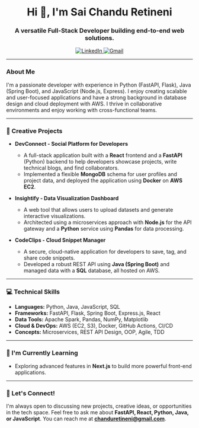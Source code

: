 <h1 align="center">Hi 👋, I'm Sai Chandu Retineni</h1>
<h3 align="center">A versatile Full-Stack Developer building end-to-end web solutions.</h3>

<p align="center">
  <a href="https://linkedin.com/in/chandu-retineni" target="_blank">
    <img src="https://img.shields.io/badge/LinkedIn-0077B5?style=for-the-badge&logo=linkedin&logoColor=white" alt="LinkedIn"/>
  </a>
  <a href="mailto:chanduretineni@gmail.com">
    <img src="https://img.shields.io/badge/Gmail-D14836?style=for-the-badge&logo=gmail&logoColor=white" alt="Gmail"/>
  </a>
</p>

---

### About Me

I'm a passionate developer with experience in Python (FastAPI, Flask), Java (Spring Boot), and JavaScript (Node.js, Express). I enjoy creating scalable and user-focused applications and have a strong background in database design and cloud deployment with AWS. I thrive in collaborative environments and enjoy working with cross-functional teams.

---

### 🚀 Creative Projects

- **DevConnect - Social Platform for Developers**
  - A full-stack application built with a **React** frontend and a **FastAPI** (Python) backend to help developers showcase projects, write technical blogs, and find collaborators.
  - Implemented a flexible **MongoDB** schema for user profiles and project data, and deployed the application using **Docker** on **AWS EC2**.

- **Insightify - Data Visualization Dashboard**
  - A web tool that allows users to upload datasets and generate interactive visualizations.
  - Architected using a microservices approach with **Node.js** for the API gateway and a **Python** service using **Pandas** for data processing.

- **CodeClips - Cloud Snippet Manager**
  - A secure, cloud-native application for developers to save, tag, and share code snippets.
  - Developed a robust REST API using **Java (Spring Boot)** and managed data with a **SQL** database, all hosted on AWS.

---

### 💻 Technical Skills

- **Languages:** Python, Java, JavaScript, SQL
- **Frameworks:** FastAPI, Flask, Spring Boot, Express.js, React 
- **Data Tools:** Apache Spark, Pandas, NumPy, Matplotlib 
- **Cloud & DevOps:** AWS (EC2, S3), Docker, GitHub Actions, CI/CD 
- **Concepts:** Microservices, REST API Design, OOP, Agile, TDD 

---

### 🌱 I'm Currently Learning

- Exploring advanced features in **Next.js** to build more powerful front-end applications.

---

### 💬 Let's Connect!

I'm always open to discussing new projects, creative ideas, or opportunities in the tech space. Feel free to ask me about **FastAPI, React, Python, Java, or JavaScript**. You can reach me at **chanduretineni@gmail.com**.

